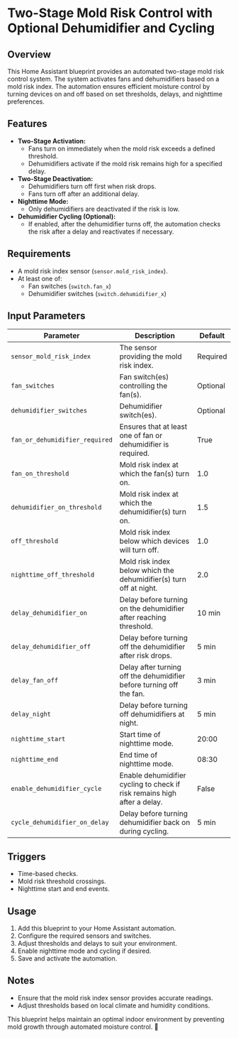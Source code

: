 # Two-Stage Mold Risk Control with Optional Dehumidifier and Cycling

## Overview
This Home Assistant blueprint provides an automated two-stage mold risk control system. The system activates fans and dehumidifiers based on a mold risk index. The automation ensures efficient moisture control by turning devices on and off based on set thresholds, delays, and nighttime preferences.

## Features
- **Two-Stage Activation:**
  - Fans turn on immediately when the mold risk exceeds a defined threshold.
  - Dehumidifiers activate if the mold risk remains high for a specified delay.
- **Two-Stage Deactivation:**
  - Dehumidifiers turn off first when risk drops.
  - Fans turn off after an additional delay.
- **Nighttime Mode:**
  - Only dehumidifiers are deactivated if the risk is low.
- **Dehumidifier Cycling (Optional):**
  - If enabled, after the dehumidifier turns off, the automation checks the risk after a delay and reactivates if necessary.

## Requirements
- A mold risk index sensor (`sensor.mold_risk_index`).
- At least one of:
  - Fan switches (`switch.fan_x`)
  - Dehumidifier switches (`switch.dehumidifier_x`)

## Input Parameters
| Parameter | Description | Default |
|-----------|-------------|---------|
| `sensor_mold_risk_index` | The sensor providing the mold risk index. | Required |
| `fan_switches` | Fan switch(es) controlling the fan(s). | Optional |
| `dehumidifier_switches` | Dehumidifier switch(es). | Optional |
| `fan_or_dehumidifier_required` | Ensures that at least one of fan or dehumidifier is required. | True |
| `fan_on_threshold` | Mold risk index at which the fan(s) turn on. | 1.0 |
| `dehumidifier_on_threshold` | Mold risk index at which the dehumidifier(s) turn on. | 1.5 |
| `off_threshold` | Mold risk index below which devices will turn off. | 1.0 |
| `nighttime_off_threshold` | Mold risk index below which the dehumidifier(s) turn off at night. | 2.0 |
| `delay_dehumidifier_on` | Delay before turning on the dehumidifier after reaching threshold. | 10 min |
| `delay_dehumidifier_off` | Delay before turning off the dehumidifier after risk drops. | 5 min |
| `delay_fan_off` | Delay after turning off the dehumidifier before turning off the fan. | 3 min |
| `delay_night` | Delay before turning off dehumidifiers at night. | 5 min |
| `nighttime_start` | Start time of nighttime mode. | 20:00 |
| `nighttime_end` | End time of nighttime mode. | 08:30 |
| `enable_dehumidifier_cycle` | Enable dehumidifier cycling to check if risk remains high after a delay. | False |
| `cycle_dehumidifier_on_delay` | Delay before turning dehumidifier back on during cycling. | 5 min |

## Triggers
- Time-based checks.
- Mold risk threshold crossings.
- Nighttime start and end events.

## Usage
1. Add this blueprint to your Home Assistant automation.
2. Configure the required sensors and switches.
3. Adjust thresholds and delays to suit your environment.
4. Enable nighttime mode and cycling if desired.
5. Save and activate the automation.

## Notes
- Ensure that the mold risk index sensor provides accurate readings.
- Adjust thresholds based on local climate and humidity conditions.

This blueprint helps maintain an optimal indoor environment by preventing mold growth through automated moisture control. 🚀

